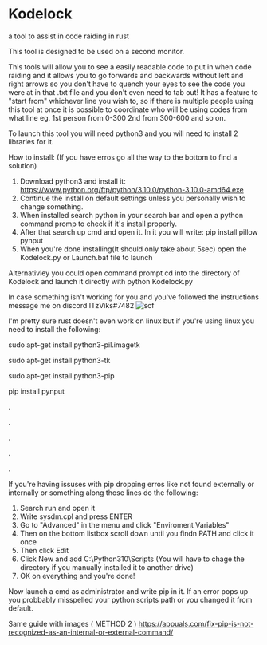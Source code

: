 # Kodelock
a tool to assist in code raiding in rust

This tool is designed to be used on a second monitor.

This tools will allow you to see a easily readable code to put in when code raiding and it allows you to go forwards and backwards without left and right arrows so you don't have to quench your eyes to see the code you were at in that .txt file and you don't even need to tab out!
It has a feature to "start from" whichever line you wish to, so if there is multiple people using this tool at once it is possible to coordinate who will be using codes from what line eg. 1st person from 0-300 2nd from 300-600 and so on.

To launch this tool you will need python3 and you will need to install 2 libraries for it.

How to install:   (If you have erros go all the way to the bottom to find a solution)

1) Download python3 and install it: https://www.python.org/ftp/python/3.10.0/python-3.10.0-amd64.exe
2) Continue the install on default settings unless you personally wish to change something.
3) When installed search python in your search bar and open a python command promp to check if it's install properly.
4) After that search up cmd and open it. In it you will write: pip install pillow pynput 
5) When you're done installing(It should only take about 5sec) open the Kodelock.py or Launch.bat file to launch

Alternativley you could open command prompt cd into the directory of Kodelock and launch it directly with  python Kodelock.py

In case something isn't working for you and you've followed the instructions message me on discord ITzViks#7482
![scf](https://user-images.githubusercontent.com/66530955/144486461-bf786b59-9119-4fef-a995-6db3980b4ed8.png)


I'm pretty sure rust doesn't even work on linux but if you're using linux you need to install the following:

sudo apt-get install python3-pil.imagetk

sudo apt-get install python3-tk

sudo apt-get install python3-pip

pip install pynput

.

.

.

.

.

If you're having issuses with pip dropping erros like not found externally or internally or something along those lines do the following:

1) Search run and open it
2) Write sysdm.cpl and press ENTER
3) Go to "Advanced" in the menu and click "Enviroment Variables"
4) Then on the bottom listbox scroll down until you findn PATH and click it once
5) Then click Edit
6) Click New and add C:\Python310\Scripts (You will have to chage the directory if you manually installed it to another drive)
7) OK on everything and you're done!

Now launch a cmd as administrator and write pip in it. If an error pops up you probbably misspelled your python scripts path or you changed it from default.

Same guide with images ( METHOD 2 )
https://appuals.com/fix-pip-is-not-recognized-as-an-internal-or-external-command/
